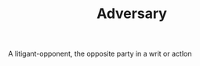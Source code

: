 ---
title: Adversary
permalink: "/definitions/adversary.html"
body: A litigant-opponent, the opposite party in a writ or actlon
published_at: '2018-07-07'
layout: post
---